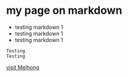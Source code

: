 # my page on markdown
- testing markdown 1
- testing markdown 1
- testing markdown 1

```
Testing 
Testing
```

[visit Melhong](http://melhong.com)
